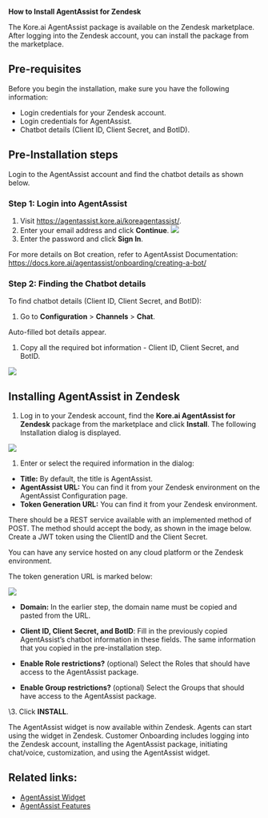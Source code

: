 ﻿**How to Install AgentAssist for Zendesk** 


The Kore.ai AgentAssist package is available on the Zendesk marketplace. After logging into the Zendesk account, you can install the package from the marketplace.
## **Pre-requisites**
Before you begin the installation, make sure you have the following information:

- Login credentials for your Zendesk account.
- Login credentials for AgentAssist.
- Chatbot details (Client ID, Client Secret, and BotID). 
## **Pre-Installation steps**
Login to the AgentAssist account and find the chatbot details as shown below.
### **Step 1: Login into AgentAssist**
1. Visit <https://agentassist.kore.ai/koreagentassist/>.
1. Enter your email address and click **Continue**.
   ![](Aspose.Words.ab6ce199-3649-49fd-b441-ae3d05a9ef28.001.jpeg)
1. Enter the password and click **Sign In**.

For more details on Bot creation, refer to AgentAssist Documentation: <https://docs.kore.ai/agentassist/onboarding/creating-a-bot/>

### **Step 2: Finding the Chatbot details**
To find chatbot details (Client ID, Client Secret, and BotID):

1. Go to **Configuration** > **Channels** > **Chat**. 

Auto-filled bot details appear. 

1. Copy all the required bot information - Client ID, Client Secret, and BotID.

![](Aspose.Words.ab6ce199-3649-49fd-b441-ae3d05a9ef28.002.jpeg)


## **Installing AgentAssist in Zendesk**
1. Log in to your Zendesk account, find the **Kore.ai AgentAssist for Zendesk** package from the marketplace and click **Install**. The following Installation dialog is displayed.

![](Aspose.Words.ab6ce199-3649-49fd-b441-ae3d05a9ef28.003.jpeg)




1. Enter or select the required information in the dialog:
- **Title:** By default, the title is AgentAssist.
- **AgentAssist URL:** You can find it from your Zendesk environment on the AgentAssist Configuration page. 
- **Token Generation URL:** You can find it from your Zendesk environment.

There should be a REST service available with an implemented method of POST. The method should accept the body, as shown in the image below. Create a JWT token using the ClientID and the Client Secret. 

You can have any service hosted on any cloud platform or the Zendesk environment. 

The token generation URL is marked below: 

![](Aspose.Words.ab6ce199-3649-49fd-b441-ae3d05a9ef28.004.png)

- **Domain:** In the earlier step, the domain name must be copied and pasted from the URL.
- **Client ID, Client Secret, and BotID**: Fill in the previously copied AgentAssist’s chatbot information in these fields. The same information that you copied in the pre-installation step. 

- **Enable Role restrictions?** (optional) Select the Roles that should have access to the AgentAssist package.
- **Enable Group restrictions?** (optional) Select the Groups that should have access to the AgentAssist package.

\3. Click **INSTALL**. 

The AgentAssist widget is now available within Zendesk. Agents can start using the widget in Zendesk. Customer Onboarding includes logging into the Zendesk account, installing the AgentAssist package, initiating chat/voice, customization, and using the AgentAssist widget.

## **Related links:**
- [AgentAssist Widget](https://docs.kore.ai/agentassist/using/agentassist-widget/)
- [AgentAssist Features](https://docs.kore.ai/agentassist/using/agentassist-features/)
